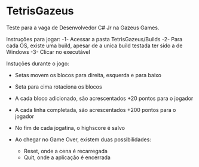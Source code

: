 ﻿# TetrisGazeus

Teste para a vaga de Desenvolvedor C# Jr na Gazeus Games. 

Instruções para jogar:
-1- Acessar a pasta TetrisGazeus/Builds
-2- Para cada OS, existe uma build, apesar de a unica build testada ter sido a de Windows
-3- Clicar no executável

Instuções durante o jogo:
- Setas movem os blocos para direita, esquerda e para baixo
- Seta para cima rotaciona os blocos

- A cada bloco adicionado, são acrescentados +20 pontos para o jogador
- A cada linha completada, são acrescentados +200 pontos para o jogador
- No fim de cada jogatina, o highscore é salvo

- Ao chegar no Game Over, existem duas possibilidades: 
  * Reset, onde a cena é recarregada
  * Quit, onde a aplicação é encerrada 


